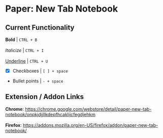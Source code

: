 # Paper: New Tab Notebook
## Current Functionality
**Bold** | `CTRL + B`
<br>
<br>
*Italicize* | `CTRL + I` 
<br>
<br>
<ins>Underline</ins> | `CTRL + U` 
- [x] Checkboxes | `[ ] + space`
* Bullet points | `- + space`

## Extension / Addon Links
**Chrome**: https://chrome.google.com/webstore/detail/paper-new-tab-notebook/onpkjdjjllkdepfhcaklijcfegdjehkm
<br>
<br>
**Firefox**: https://addons.mozilla.org/en-US/firefox/addon/paper-new-tab-notebook/

